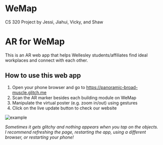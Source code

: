 # WeMap
CS 320 Project by Jessi, Jiahui, Vicky, and Shaw

# AR for WeMap

This is an AR web app that helps Wellesley students/affiliates find ideal workplaces and connect with each other.

## How to use this web app

1. Open your phone browser and go to https://panoramic-broad-muscle.glitch.me 
2. Scan the AR marker besides each building module on WeMap
3. Manipulate the virtual poster (e.g. zoom in/out) using gestures
4. Click on the live update button to check our website

![example](https://user-images.githubusercontent.com/67094287/235557366-cd4e2562-5e48-4b1b-a979-0c8a0d7e4c8b.PNG)

_Sometimes it gets glitchy and nothing appears when you tap on the objects. I recommend refreshing the page, restarting the app, using a different browser, or restarting your phone!_
